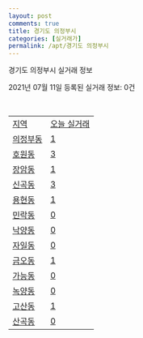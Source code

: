 ```yaml
---
layout: post
comments: true
title: 경기도 의정부시
categories: [실거래가]
permalink: /apt/경기도 의정부시
---
```


경기도 의정부시 실거래 정보

2021년 07월 11일 등록된 실거래 정보: 0건

<script type="text/javascript">
  google.charts.load('current', {'packages':['corechart']});
  google.charts.setOnLoadCallback(drawChart);

  function drawChart() {
    var data = google.visualization.arrayToDataTable([['거래일', '매매', '전월세', '전매'], ['20-07', 596, 644, 75], ['20-08', 664, 769, 61], ['20-09', 603, 657, 82], ['20-10', 765, 775, 71], ['20-11', 944, 628, 85], ['20-12', 965, 669, 69], ['21-01', 868, 733, 39], ['21-02', 705, 514, 30], ['21-03', 522, 675, 26], ['21-04', 403, 480, 21], ['21-05', 498, 452, 30], ['21-06', 335, 377, 16], ['21-07', 15, 31, 0]]);

    var options = {
      title: '최근 1년간 유형별 거래량 추이',
      legend: { position: 'bottom' }
    };

    var chart = new google.visualization.LineChart(document.getElementById('columnchart_material'));
    chart.draw(data, (options));
  }
</script>

<div id="columnchart_material" style="width: 95%; margin-left: -35px"></div>
<br>
<table class="sortable">
  <tr>
    <td><a href="#">지역</a></td>
    <td><a href="#">오늘 실거래</a></td>
  </tr>

  
  <tr class="item">
    <td><a href="경기도 의정부시 의정부동">의정부동</a></td>
    <td><a href="경기도 의정부시 의정부동">1</a></td>
  </tr>
    

  <tr class="item">
    <td><a href="경기도 의정부시 호원동">호원동</a></td>
    <td><a href="경기도 의정부시 호원동">3</a></td>
  </tr>
    

  <tr class="item">
    <td><a href="경기도 의정부시 장암동">장암동</a></td>
    <td><a href="경기도 의정부시 장암동">1</a></td>
  </tr>
    

  <tr class="item">
    <td><a href="경기도 의정부시 신곡동">신곡동</a></td>
    <td><a href="경기도 의정부시 신곡동">3</a></td>
  </tr>
    

  <tr class="item">
    <td><a href="경기도 의정부시 용현동">용현동</a></td>
    <td><a href="경기도 의정부시 용현동">1</a></td>
  </tr>
    

  <tr class="item">
    <td><a href="경기도 의정부시 민락동">민락동</a></td>
    <td><a href="경기도 의정부시 민락동">0</a></td>
  </tr>
    

  <tr class="item">
    <td><a href="경기도 의정부시 낙양동">낙양동</a></td>
    <td><a href="경기도 의정부시 낙양동">0</a></td>
  </tr>
    

  <tr class="item">
    <td><a href="경기도 의정부시 자일동">자일동</a></td>
    <td><a href="경기도 의정부시 자일동">0</a></td>
  </tr>
    

  <tr class="item">
    <td><a href="경기도 의정부시 금오동">금오동</a></td>
    <td><a href="경기도 의정부시 금오동">1</a></td>
  </tr>
    

  <tr class="item">
    <td><a href="경기도 의정부시 가능동">가능동</a></td>
    <td><a href="경기도 의정부시 가능동">0</a></td>
  </tr>
    

  <tr class="item">
    <td><a href="경기도 의정부시 녹양동">녹양동</a></td>
    <td><a href="경기도 의정부시 녹양동">0</a></td>
  </tr>
    

  <tr class="item">
    <td><a href="경기도 의정부시 고산동">고산동</a></td>
    <td><a href="경기도 의정부시 고산동">1</a></td>
  </tr>
    

  <tr class="item">
    <td><a href="경기도 의정부시 산곡동">산곡동</a></td>
    <td><a href="경기도 의정부시 산곡동">0</a></td>
  </tr>
    


</table>


    